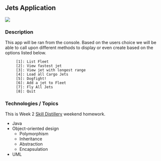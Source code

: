 ## Jets Application
![](images/jets.png)
### Description

This app will be ran from the console. Based on the users choice we will be able to call upon different methods to display or even create based on the options listed below.

         [1]: List Fleet                       
         [2]: View fastest jet                 
         [3]: View jet with longest range      
         [4]: Load all Cargo Jets              
         [5]: Dogfight!                        
         [6]: Add a jet to Fleet               
         [7]: Fly All Jets                     
         [8]: Quit 
         
         
### Technologies / Topics
This is Week 2 [Skill Distillery](http://skilldistillery.com) weekend homework.
* Java
* Object-oriented design
  * Polymorphism
  * Inheritance
  * Abstraction
  * Encapsulation
* UML



